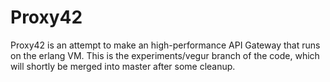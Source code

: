 # Proxy42

Proxy42 is an attempt to make an high-performance API Gateway that runs on the erlang VM.
This is the experiments/vegur branch of the code, which will shortly be merged into master after some cleanup.
